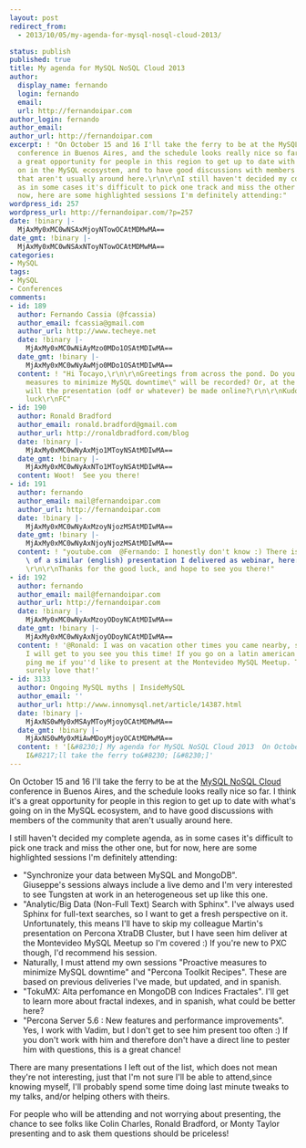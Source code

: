 ```yaml
---
layout: post
redirect_from:
  - 2013/10/05/my-agenda-for-mysql-nosql-cloud-2013/

status: publish
published: true
title: My agenda for MySQL NoSQL Cloud 2013
author:
  display_name: fernando
  login: fernando
  email: 
  url: http://fernandoipar.com
author_login: fernando
author_email: 
author_url: http://fernandoipar.com
excerpt: ! "On October 15 and 16 I'll take the ferry to be at the MySQL NoSQL Cloud
  conference in Buenos Aires, and the schedule looks really nice so far. I think it's
  a great opportunity for people in this region to get up to date with what's going
  on in the MySQL ecosystem, and to have good discussions with members of the community
  that aren't usually around here.\r\n\r\nI still haven't decided my complete agenda,
  as in some cases it's difficult to pick one track and miss the other one, but for
  now, here are some highlighted sessions I'm definitely attending:"
wordpress_id: 257
wordpress_url: http://fernandoipar.com/?p=257
date: !binary |-
  MjAxMy0xMC0wNSAxMjoyNTowOCAtMDMwMA==
date_gmt: !binary |-
  MjAxMy0xMC0wNSAxNToyNTowOCAtMDMwMA==
categories:
- MySQL
tags:
- MySQL
- Conferences
comments:
- id: 189
  author: Fernando Cassia (@fcassia)
  author_email: fcassia@gmail.com
  author_url: http://www.techeye.net
  date: !binary |-
    MjAxMy0xMC0wNiAyMzo0MDo1OSAtMDIwMA==
  date_gmt: !binary |-
    MjAxMy0xMC0wNyAwMjo0MDo1OSAtMDIwMA==
  content: ! "Hi Tocayo,\r\n\r\nGreetings from across the pond. Do you know if “Proactive
    measures to minimize MySQL downtime\" will be recorded? Or, at the very least,
    will the presentation (odf or whatever) be made online?\r\n\r\nKudos and good
    luck\r\nFC"
- id: 190
  author: Ronald Bradford
  author_email: ronald.bradford@gmail.com
  author_url: http://ronaldbradford.com/blog
  date: !binary |-
    MjAxMy0xMC0wNyAxMjo1MToyNSAtMDIwMA==
  date_gmt: !binary |-
    MjAxMy0xMC0wNyAxNTo1MToyNSAtMDIwMA==
  content: Woot!  See you there!
- id: 191
  author: fernando
  author_email: mail@fernandoipar.com
  author_url: http://fernandoipar.com
  date: !binary |-
    MjAxMy0xMC0wNyAxMzoyNjozMSAtMDIwMA==
  date_gmt: !binary |-
    MjAxMy0xMC0wNyAxNjoyNjozMSAtMDIwMA==
  content: ! "youtube.com  @Fernando: I honestly don't know :) There is a recording
    \ of a similar (english) presentation I delivered as webinar, here: http://www.youtube.com/watch?v=XOrZq-Hj1ag
    \r\n\r\nThanks for the good luck, and hope to see you there!"
- id: 192
  author: fernando
  author_email: mail@fernandoipar.com
  author_url: http://fernandoipar.com
  date: !binary |-
    MjAxMy0xMC0wNyAxMzoyODoyNCAtMDIwMA==
  date_gmt: !binary |-
    MjAxMy0xMC0wNyAxNjoyODoyNCAtMDIwMA==
  content: ! '@Ronald: I was on vacation other times you came nearby, so I''m glad
    I will get to you see you this time! If you go on a latin american tour again,
    ping me if you''d like to present at the Montevideo MySQL Meetup. The group would
    surely love that!'
- id: 3133
  author: Ongoing MySQL myths | InsideMySQL
  author_email: ''
  author_url: http://www.innomysql.net/article/14387.html
  date: !binary |-
    MjAxNS0wMy0xMSAyMToyMjoyOCAtMDMwMA==
  date_gmt: !binary |-
    MjAxNS0wMy0xMiAwMDoyMjoyOCAtMDMwMA==
  content: ! '[&#8230;] My agenda for MySQL NoSQL Cloud 2013  On October 15 and 16
    I&#8217;ll take the ferry to&#8230; [&#8230;]'
---
```

<p>On October 15 and 16 I'll take the ferry to be at the <a href="http://www.mysqlnosqlcloud.com/">MySQL NoSQL Cloud</a> conference in Buenos Aires, and the schedule looks really nice so far. I think it's a great opportunity for people in this region to get up to date with what's going on in the MySQL ecosystem, and to have good discussions with members of the community that aren't usually around here.</p>
<p>I still haven't decided my complete agenda, as in some cases it's difficult to pick one track and miss the other one, but for now, here are some highlighted sessions I'm definitely attending:</p>
<ul>
<li>"Synchronize your data between MySQL and MongoDB". Giuseppe's sessions always include a live demo and I'm very interested to see Tungsten at work in an heterogeneous set up like this one.</li>
<li>"Analytic/Big Data (Non-Full Text) Search with Sphinx". I've always used Sphinx for full-text searches, so I want to get a fresh perspective on it. Unfortunately, this means I'll have to skip my colleague Martin's presentation on Percona XtraDB Cluster, but I have seen him deliver at the Montevideo MySQL Meetup so I'm covered :) If you're new to PXC though, I'd recommend his session.</li>
<li>Naturally, I must attend my own sessions "Proactive measures to minimize MySQL downtime" and "Percona Toolkit Recipes". These are based on previous deliveries I've made, but updated, and in spanish.</li>
<li>"TokuMX: Alta perfomance en MongoDB con Indices Fractales". I'll get to learn more about fractal indexes, and in spanish, what could be better here?</li>
<li>"Percona Server 5.6 : New features and performance improvements". Yes, I work with Vadim, but I don't get to see him present too often :) If you don't work with him and therefore don't have a direct line to pester him with questions, this is a great chance!</li>
</ul>
<p>There are many presentations I left out of the list, which does not mean they're not interesting, just that I'm not sure I'll be able to attend,since knowing myself, I'll probably spend some time doing last minute tweaks to my talks, and/or helping others with theirs.</p>
<p>For people who will be attending and not worrying about presenting, the chance to see folks like Colin Charles, Ronald Bradford, or Monty Taylor presenting and to ask them questions should be priceless!</p>
